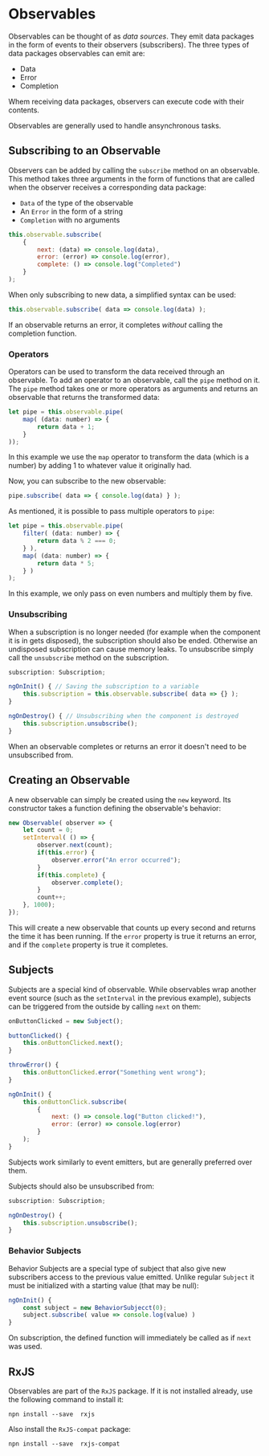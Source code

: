 # Observables
Observables can be thought of as *data sources*. They emit data packages in the form of events to their observers (subscribers).
The three types of data packages observables can emit are:
- Data
- Error
- Completion

Whem receiving data packages, observers can execute code with their contents.

Observables are generally used to handle ansynchronous tasks.

## Subscribing to an Observable
Observers can be added by calling the `subscribe` method on an observable. This method takes three arguments in the form of functions that are called when the observer receives a corresponding data package: 
- `Data` of the type of the observable
- An `Error` in the form of a string
- `Completion` with no arguments

```js
this.observable.subscribe(
    {
        next: (data) => console.log(data),
        error: (error) => console.log(error),
        complete: () => console.log("Completed")
    }
); 
```
When only subscribing to new data, a simplified syntax can be used:
```js
this.observable.subscribe( data => console.log(data) ); 
```

If an observable returns an error, it completes *without* calling the completion function.

### Operators
Operators can be used to transform the data received through an observable. To add an operator to an observable, call the `pipe` method on it. The `pipe` method takes one or more operators as arguments and returns an observable that returns the transformed data:
```js
let pipe = this.observable.pipe( 
    map( (data: number) => {
        return data + 1;
    } 
));
```
In this example we use the `map` operator to transform the data (which is a number) by adding 1 to whatever value it originally had.

Now, you can subscribe to the new observable:
```js
pipe.subscribe( data => { console.log(data) } );
```

As mentioned, it is possible to pass multiple operators to `pipe`:
```js
let pipe = this.observable.pipe( 
    filter( (data: number) => {
        return data % 2 === 0;
    } ),
    map( (data: number) => {
        return data * 5;
    } )
);
```
In this example, we only pass on even numbers and multiply them by five.

### Unsubscribing
When a subscription is no longer needed (for example when the component it is in gets disposed), the subscription should also be ended. Otherwise an undisposed subscription can cause memory leaks. To unsubscribe simply call the `unsubscribe` method on the subscription.
```js
subscription: Subscription;

ngOnInit() { // Saving the subscription to a variable
    this.subscription = this.observable.subscribe( data => {} ); 
}

ngOnDestroy() { // Unsubscribing when the component is destroyed
    this.subscription.unsubscribe();
}
```
When an observable completes or returns an error it doesn't need to be unsubscribed from.

## Creating an Observable
A new observable can simply be created using the `new` keyword. Its constructor takes a function defining the observable's behavior:
```js
new Observable( observer => {
    let count = 0;
    setInterval( () => {
        observer.next(count);
        if(this.error) {
            observer.error("An error occurred");
        }
        if(this.complete) {
            observer.complete();
        }
        count++;
    }, 1000);
});
```
This will create a new observable that counts up every second and returns the time it has been running. If the `error` property is true it returns an error, and if the `complete` property is true it completes.

## Subjects
Subjects are a special kind of observable. While observables wrap another event source (such as the `setInterval` in the previous example), subjects can be triggered from the outside by calling `next` on them:
```js
onButtonClicked = new Subject();

buttonClicked() {
    this.onButtonClicked.next();
}

throwError() {
    this.onButtonClicked.error("Something went wrong");
}

ngOnInit() {
    this.onButtonClick.subscribe(
        {
            next: () => console.log("Button clicked!"),
            error: (error) => console.log(error)
        }
    );
}
```
Subjects work similarly to event emitters, but are generally preferred over them.

Subjects should also be unsubscribed from:
```js
subscription: Subscription;

ngOnDestroy() {
    this.subscription.unsubscribe();
}
```

### Behavior Subjects
Behavior Subjects are a special type of subject that also give new subscribers access to the previous value emitted. Unlike regular `Subject` it must be initialized with a starting value (that may be null):
```js
ngOnInit() {
    const subject = new BehaviorSubjecct(0);
    subject.subscribe( value => console.log(value) )
}
```
On subscription, the defined function will immediately be called as if `next` was used.
 
## RxJS
Observables are part of the `RxJS` package. If it is not installed already, use the following command to install it:
```
npn install --save  rxjs
```
Also install the `RxJS-compat` package:
```
npn install --save  rxjs-compat
```
